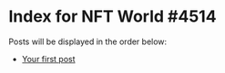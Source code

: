 # Index for NFT World #4514
Posts will be displayed in the order below:

- [Your first post](./001-first.md)

